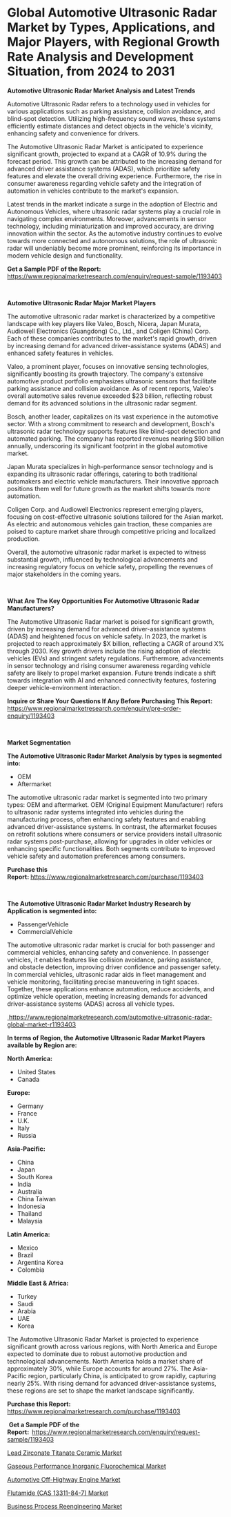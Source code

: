 <p><h1>Global Automotive Ultrasonic Radar Market by Types, Applications, and Major Players, with Regional Growth Rate Analysis and Development Situation, from 2024 to 2031</h1></p><p><strong>Automotive Ultrasonic Radar Market Analysis and Latest Trends</strong></p>
<p><p>Automotive Ultrasonic Radar refers to a technology used in vehicles for various applications such as parking assistance, collision avoidance, and blind-spot detection. Utilizing high-frequency sound waves, these systems efficiently estimate distances and detect objects in the vehicle's vicinity, enhancing safety and convenience for drivers.</p><p>The Automotive Ultrasonic Radar Market is anticipated to experience significant growth, projected to expand at a CAGR of 10.9% during the forecast period. This growth can be attributed to the increasing demand for advanced driver assistance systems (ADAS), which prioritize safety features and elevate the overall driving experience. Furthermore, the rise in consumer awareness regarding vehicle safety and the integration of automation in vehicles contribute to the market's expansion.</p><p>Latest trends in the market indicate a surge in the adoption of Electric and Autonomous Vehicles, where ultrasonic radar systems play a crucial role in navigating complex environments. Moreover, advancements in sensor technology, including miniaturization and improved accuracy, are driving innovation within the sector. As the automotive industry continues to evolve towards more connected and autonomous solutions, the role of ultrasonic radar will undeniably become more prominent, reinforcing its importance in modern vehicle design and functionality.</p></p>
<p><strong>Get a Sample PDF of the Report:&nbsp;</strong> <a href="https://www.regionalmarketresearch.com/enquiry/request-sample/1193403">https://www.regionalmarketresearch.com/enquiry/request-sample/1193403</a></p>
<p>&nbsp;</p>
<p><strong>Automotive Ultrasonic Radar Major Market Players</strong></p>
<p><p>The automotive ultrasonic radar market is characterized by a competitive landscape with key players like Valeo, Bosch, Nicera, Japan Murata, Audiowell Electronics (Guangdong) Co., Ltd., and Coligen (China) Corp. Each of these companies contributes to the market's rapid growth, driven by increasing demand for advanced driver-assistance systems (ADAS) and enhanced safety features in vehicles.</p><p>Valeo, a prominent player, focuses on innovative sensing technologies, significantly boosting its growth trajectory. The company's extensive automotive product portfolio emphasizes ultrasonic sensors that facilitate parking assistance and collision avoidance. As of recent reports, Valeo's overall automotive sales revenue exceeded $23 billion, reflecting robust demand for its advanced solutions in the ultrasonic radar segment.</p><p>Bosch, another leader, capitalizes on its vast experience in the automotive sector. With a strong commitment to research and development, Bosch's ultrasonic radar technology supports features like blind-spot detection and automated parking. The company has reported revenues nearing $90 billion annually, underscoring its significant footprint in the global automotive market.</p><p>Japan Murata specializes in high-performance sensor technology and is expanding its ultrasonic radar offerings, catering to both traditional automakers and electric vehicle manufacturers. Their innovative approach positions them well for future growth as the market shifts towards more automation.</p><p>Coligen Corp. and Audiowell Electronics represent emerging players, focusing on cost-effective ultrasonic solutions tailored for the Asian market. As electric and autonomous vehicles gain traction, these companies are poised to capture market share through competitive pricing and localized production.</p><p>Overall, the automotive ultrasonic radar market is expected to witness substantial growth, influenced by technological advancements and increasing regulatory focus on vehicle safety, propelling the revenues of major stakeholders in the coming years.</p></p>
<p>&nbsp;</p>
<p><strong>What Are The Key Opportunities For Automotive Ultrasonic Radar Manufacturers?</strong></p>
<p><p>The Automotive Ultrasonic Radar market is poised for significant growth, driven by increasing demand for advanced driver-assistance systems (ADAS) and heightened focus on vehicle safety. In 2023, the market is projected to reach approximately $X billion, reflecting a CAGR of around X% through 2030. Key growth drivers include the rising adoption of electric vehicles (EVs) and stringent safety regulations. Furthermore, advancements in sensor technology and rising consumer awareness regarding vehicle safety are likely to propel market expansion. Future trends indicate a shift towards integration with AI and enhanced connectivity features, fostering deeper vehicle-environment interaction.</p></p>
<p><strong>Inquire or Share Your Questions If Any Before Purchasing This Report:</strong> <a href="https://www.regionalmarketresearch.com/enquiry/pre-order-enquiry/1193403">https://www.regionalmarketresearch.com/enquiry/pre-order-enquiry/1193403</a></p>
<p>&nbsp;</p>
<p><strong>Market Segmentation</strong></p>
<p><strong>The Automotive Ultrasonic Radar Market Analysis by types is segmented into:</strong></p>
<p><ul><li>OEM</li><li>Aftermarket</li></ul></p>
<p><p>The automotive ultrasonic radar market is segmented into two primary types: OEM and aftermarket. OEM (Original Equipment Manufacturer) refers to ultrasonic radar systems integrated into vehicles during the manufacturing process, often enhancing safety features and enabling advanced driver-assistance systems. In contrast, the aftermarket focuses on retrofit solutions where consumers or service providers install ultrasonic radar systems post-purchase, allowing for upgrades in older vehicles or enhancing specific functionalities. Both segments contribute to improved vehicle safety and automation preferences among consumers.</p></p>
<p><strong>Purchase this Report:&nbsp;</strong><a href="https://www.regionalmarketresearch.com/purchase/1193403">https://www.regionalmarketresearch.com/purchase/1193403</a></p>
<p>&nbsp;</p>
<p><strong>The Automotive Ultrasonic Radar Market Industry Research by Application is segmented into:</strong></p>
<p><ul><li>PassengerVehicle</li><li>CommercialVehicle</li></ul></p>
<p><p>The automotive ultrasonic radar market is crucial for both passenger and commercial vehicles, enhancing safety and convenience. In passenger vehicles, it enables features like collision avoidance, parking assistance, and obstacle detection, improving driver confidence and passenger safety. In commercial vehicles, ultrasonic radar aids in fleet management and vehicle monitoring, facilitating precise maneuvering in tight spaces. Together, these applications enhance automation, reduce accidents, and optimize vehicle operation, meeting increasing demands for advanced driver-assistance systems (ADAS) across all vehicle types.</p></p>
<p><a href="https://www.regionalmarketresearch.com/automotive-ultrasonic-radar-global-market-r1193403">&nbsp;https://www.regionalmarketresearch.com/automotive-ultrasonic-radar-global-market-r1193403</a></p>
<p><strong>In terms of Region, the Automotive Ultrasonic Radar Market Players available by Region are:</strong></p>
<p>
    <p> <strong> North America: </strong>
        <ul>
            <li>United States</li>
            <li>Canada</li>
        </ul>
        </p> 
    <p> <strong> Europe: </strong>
        <ul>
            <li>Germany</li>
            <li>France</li>
            <li>U.K.</li>
            <li>Italy</li>
            <li>Russia</li>
        </ul>
        </p> 
    <p> <strong> Asia-Pacific: </strong>
        <ul>
            <li>China</li>
            <li>Japan</li>
            <li>South Korea</li>
            <li>India</li>
            <li>Australia</li>
            <li>China Taiwan</li>
            <li>Indonesia</li>
            <li>Thailand</li>
            <li>Malaysia</li>
        </ul>
        </p> 
    <p> <strong> Latin America: </strong>
        <ul>
            <li>Mexico</li>
            <li>Brazil</li>
            <li>Argentina Korea</li>
            <li>Colombia</li>
        </ul>
        </p> 
    <p> <strong> Middle East & Africa: </strong>
        <ul>
            <li>Turkey</li>
            <li>Saudi</li>
            <li>Arabia</li>
            <li>UAE</li>
            <li>Korea</li>
        </ul>
    </p>
    </p>
<p><p>The Automotive Ultrasonic Radar Market is projected to experience significant growth across various regions, with North America and Europe expected to dominate due to robust automotive production and technological advancements. North America holds a market share of approximately 30%, while Europe accounts for around 27%. The Asia-Pacific region, particularly China, is anticipated to grow rapidly, capturing nearly 25%. With rising demand for advanced driver-assistance systems, these regions are set to shape the market landscape significantly.</p></p>
<p><strong>Purchase this Report: </strong><a href="https://www.regionalmarketresearch.com/purchase/1193403">https://www.regionalmarketresearch.com/purchase/1193403</a></p>
<p>&nbsp;<strong>Get a Sample PDF of the Report:&nbsp;&nbsp;</strong><a href="https://www.regionalmarketresearch.com/enquiry/request-sample/1193403">https://www.regionalmarketresearch.com/enquiry/request-sample/1193403</a></p>
<p><strong></strong></p>
<p><p><a href="https://github.com/AbbasMahmud554/Market-Research-Report-List-1/blob/main/lead-zirconate-titanate-ceramic-market.md">Lead Zirconate Titanate Ceramic Market</a></p><p><a href="https://github.com/GenaGaines34/Market-Research-Report-List-1/blob/main/gaseous-performance-inorganic-fluorochemical-market.md">Gaseous Performance Inorganic Fluorochemical Market</a></p><p><a href="https://medium.com/@ayeshasikdar777/emerging-automotive-off-highway-engine-market-opportunities-market-analysis-for-investors-and-86782c94a2ab">Automotive Off-Highway Engine Market</a></p><p><a href="https://issuu.com/reportprime-2/docs/flutamide-cas-13311-84-7-market-siz_fc5b9830accee3">Flutamide (CAS 13311-84-7) Market</a></p><p><a href="https://www.linkedin.com/pulse/in-depth-analysis-global-business-process-reengineering-market-qryof">Business Process Reengineering Market</a></p></p>